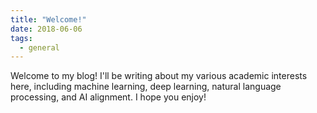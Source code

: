 ```yaml
---
title: "Welcome!"
date: 2018-06-06
tags:
  - general
---
```


Welcome to my blog! I'll be writing about my various academic interests here, including machine learning, deep learning, natural language processing, and AI alignment. I hope you enjoy!
